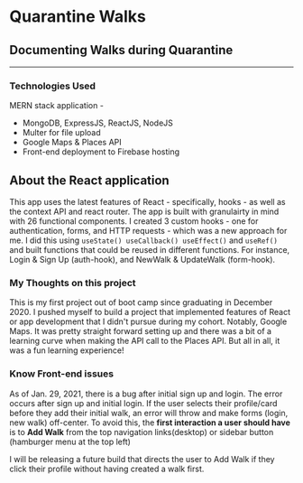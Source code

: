 # Quarantine Walks
## Documenting Walks during Quarantine

____

### Technologies Used

MERN stack application - 

- MongoDB, ExpressJS, ReactJS, NodeJS
- Multer for file upload
- Google Maps & Places API
- Front-end deployment to Firebase hosting


## About the React application

This app uses the latest features of React - specifically, hooks - as well as the context API and react router. The app is built with granulairty in mind with 26 functional components. I created 3 custom hooks - one for authentication, forms, and HTTP requests - which was a new approach for me. I did this using `useState() useCallback() useEffect()` and `useRef()` and built functions that could be reused in different functions. For instance, Login & Sign Up (auth-hook), and NewWalk & UpdateWalk (form-hook).


### My Thoughts on this project

This is my first project out of boot camp since graduating in December 2020. I pushed myself to build a project that implemented features of React or app development that I didn't pursue during my cohort. Notably, Google Maps. It was pretty straight forward setting up and there was a bit of a learning curve when making the API call to the Places API. But all in all, it was a fun learning experience!

### Know Front-end issues

As of Jan. 29, 2021, there is a bug after initial sign up and login. The error occurs after sign up and initial login. If the user selects their profile/card before they add their initial walk, an error will throw and make forms (login, new walk) off-center. To avoid this, the **first interaction a user should have** is to **Add Walk** from the top navigation links(desktop) or sidebar button (hamburger menu at the top left)

I will be releasing a future build that directs the user to Add Walk if they click their profile without having created a walk first.




